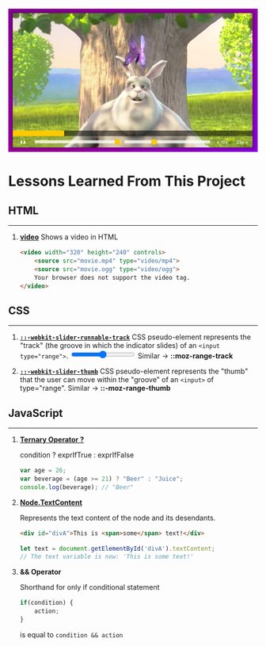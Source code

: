 ![index.html](screenshot/CustomVideoPlayer.png)

Lessons Learned From This Project 
==================================

## HTML
---
1. [**video**](https://www.w3schools.com/html/html5_video.asp) Shows a video in HTML

    ```Html
    <video width="320" height="240" controls>
        <source src="movie.mp4" type="video/mp4">
        <source src="movie.ogg" type="video/ogg">
        Your browser does not support the video tag.
    </video>
    ```

## CSS
---
1. [**`::-webkit-slider-runnable-track`**](https://developer.mozilla.org/en-US/docs/Web/CSS/::-webkit-slider-runnable-track)
    CSS pseudo-element represents the "track" (the groove in which the indicator slides) of an `<input type="range">`.
    <input type="range">
    Similar -> **::moz-range-track**

2. [**`::-webkit-slider-thumb`**](https://developer.mozilla.org/en-US/docs/Web/CSS/::-webkit-slider-thumb)
    CSS pseudo-element represents the "thumb" that the user can move within the "groove" of an `<input>` of type="range".
    Similar -> **::-moz-range-thumb**

## JavaScript
---

1. [**Ternary Operator ?**](https://developer.mozilla.org/en-US/docs/Web/JavaScript/Reference/Operators/Conditional_Operator)

    condition ? exprIfTrue : exprIfFalse
    ```JavaScript
    var age = 26;
    var beverage = (age >= 21) ? "Beer" : "Juice";
    console.log(beverage); // "Beer"
    ```

2. [**Node.TextContent**](https://developer.mozilla.org/en-US/docs/Web/API/Node/textContent)
    
    Represents the text content of the node and its desendants.
    ```Html
    <div id="divA">This is <span>some</span> text!</div>
    ```
    ```JavaScript
    let text = document.getElementById('divA').textContent;
    // The text variable is now: 'This is some text!'
    ```

3. **&& Operator**

    Shorthand for only if conditional statement
    ```Javascript
    if(condition) {
        action;
    }
    ````
    is equal to
    ```condition && action```